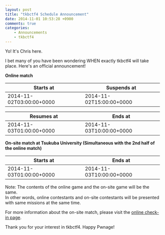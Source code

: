 ```yaml
---
layout: post
title: "tkbctf4 Schedule Announcement"
date: 2014-11-01 10:53:28 +0900
comments: true
categories: 
    - Announcements
    - tkbctf4
---
```


Yo! It's Chris here.

I bet many of you have been wondering WHEN exactly tkbctf4 will take place.
Here's an official announcement!

**Online match**

| Starts at | Suspends at |
|---|---|
| 2014-11-02T03:00:00+0000  | 2014-11-02T15:00:00+0000  |

| Resumes at | Ends at |
|---|---|
| 2014-11-03T01:00:00+0000  | 2014-11-03T10:00:00+0000  |

**On-site match at Tsukuba University (Simultaneous with the 2nd half of the online match)**

| Starts at  | Ends at  |
|---|---|
| 2014-11-03T01:00:00+0000  | 2014-11-03T10:00:00+0000  |

Note: The contents of the online game and the on-site game will be the same.<br />
In other words, online contestants and on-site contestants will be presented with same missions at the same time.

For more information about the on-site match, please visit the [online check-in page](http://atnd.org/58640).

Thank you for your interest in tkbctf4. Happy Pwnage!
